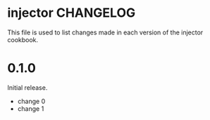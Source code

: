 # injector CHANGELOG

This file is used to list changes made in each version of the injector cookbook.

# 0.1.0

Initial release.

- change 0
- change 1

